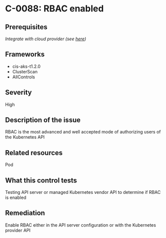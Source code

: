 # C-0088: RBAC enabled

## Prerequisites
 *Integrate with cloud provider (see [here](https://hub.armosec.io/docs/kubescape-integration-with-cloud-providers))*
 
## Frameworks
* cis-aks-t1.2.0
* ClusterScan
* AllControls
 
## Severity
High

## Description of the issue
RBAC is the most advanced and well accepted mode of authorizing users of the Kubernetes API
 
## Related resources
Pod
 
## What this control tests 
Testing API server or managed Kubernetes vendor API to determine if RBAC is enabled
 
## Remediation
Enable RBAC either in the API server configuration or with the Kubernetes provider API
 
